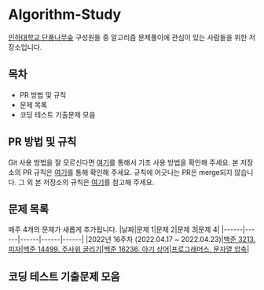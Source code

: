 # Algorithm-Study
[인하대학교 단풍나무숲](https://www.facebook.com/inhamaple) 구성원들 중 알고리즘 문제풀이에 관심이 있는 사람들을 위한 저장소입니다.

## 목차
* PR 방법 및 규칙
* 문제 목록
* 코딩 테스트 기출문제 모음

## PR 방법 및 규칙
Git 사용 방법을 잘 모르신다면 [여기]()를 통해서 기초 사용 방법을 확인해 주세요.
본 저장소의 PR 규칙은 [여기]()를 통해 확인해 주세요. 규칙에 어긋나는 PR은 merge되지 않습니다.
그 외 본 저장소의 규칙은 [여기]()를 참고해 주세요.

## 문제 목록
매주 4개의 문제가 새롭게 추가됩니다.
|날짜|문제 1|문제 2|문제 3|문제 4|
|------|------|------|------|------|
|2022년 16주차 (2022.04.17 ~ 2022.04.23)|[백준 3213. 피자](https://www.acmicpc.net/problem/3213)|[백준 14499. 주사위 굴리기](https://www.acmicpc.net/problem/14499)|[백준 16236. 아기 상어](https://www.acmicpc.net/problem/16236)|[프로그래머스. 문자열 압축](https://programmers.co.kr/learn/courses/30/lessons/60057)|

## 코딩 테스트 기출문제 모음
